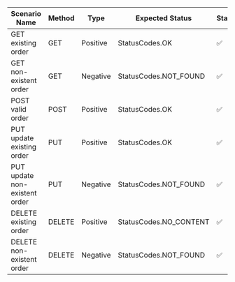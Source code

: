 | Scenario Name                 | Method | Type     | Expected Status         | Status |
| ----------------------------- | ------ | -------- | ----------------------- | ------ |
| GET existing order            | GET    | Positive | StatusCodes.OK          | ✅      |
| GET non-existent order        | GET    | Negative | StatusCodes.NOT\_FOUND  | ✅      |
| POST valid order              | POST   | Positive | StatusCodes.OK          | ✅      |
| PUT update existing order     | PUT    | Positive | StatusCodes.OK          | ✅      |
| PUT update non-existent order | PUT    | Negative | StatusCodes.NOT\_FOUND  | ✅      |
| DELETE existing order         | DELETE | Positive | StatusCodes.NO\_CONTENT | ✅      |
| DELETE non-existent order     | DELETE | Negative | StatusCodes.NOT\_FOUND  | ✅      |
